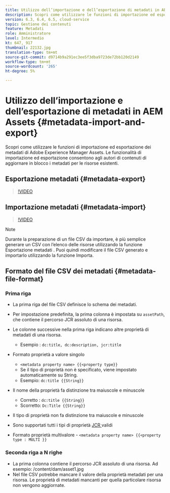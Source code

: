 ```yaml
---
title: Utilizzo dell’importazione e dell’esportazione di metadati in AEM Assets
description: Scopri come utilizzare le funzioni di importazione ed esportazione dei metadati di Adobe Experience Manager Assets. Le funzionalità di importazione ed esportazione consentono agli autori di contenuti di aggiornare in blocco i metadati per le risorse esistenti.
version: 6.3, 6.4, 6.5, cloud-service
topic: Gestione dei contenuti
feature: Metadati
role: Amministratore
level: Intermedio
kt: 647, 917
thumbnail: 22132.jpg
translation-type: tm+mt
source-git-commit: d9714b9a291ec3ee5f3dba9723de72bb120d2149
workflow-type: tm+mt
source-wordcount: '265'
ht-degree: 5%

---
```



# Utilizzo dell’importazione e dell’esportazione di metadati in AEM Assets {#metadata-import-and-export}

Scopri come utilizzare le funzioni di importazione ed esportazione dei metadati di Adobe Experience Manager Assets. Le funzionalità di importazione ed esportazione consentono agli autori di contenuti di aggiornare in blocco i metadati per le risorse esistenti.

## Esportazione metadati {#metadata-export}

>[!VIDEO](https://video.tv.adobe.com/v/22132/?quality=12&learn=on)

## Importazione metadati {#metadata-import}

>[!VIDEO](https://video.tv.adobe.com/v/21374/?quality=12&learn=on)

>[!NOTE]
>
> Durante la preparazione di un file CSV da importare, è più semplice generare un CSV con l’elenco delle risorse utilizzando la funzione Esportazione metadati . Puoi quindi modificare il file CSV generato e importarlo utilizzando la funzione Importa.

## Formato del file CSV dei metadati {#metadata-file-format}

### Prima riga

* La prima riga del file CSV definisce lo schema dei metadati.
* Per impostazione predefinita, la prima colonna è impostata su `assetPath`, che contiene il percorso JCR assoluto di una risorsa.

* Le colonne successive nella prima riga indicano altre proprietà di metadati di una risorsa.
   * Esempio : `dc:title, dc:description, jcr:title`

* Formato proprietà a valore singolo

   * `<metadata property name> {{<property type}}`
   * Se il tipo di proprietà non è specificato, viene impostato automaticamente su String.
   * Esempio: `dc:title {{String}}`

* Il nome della proprietà fa distinzione tra maiuscole e minuscole
   * Corretto : `dc:title {{String}}`
   * Scorretto: `Dc:Title {{String}}`

* Il tipo di proprietà non fa distinzione tra maiuscole e minuscole
* Sono supportati tutti i tipi di proprietà [JCR ](https://docs.adobe.com/docs/en/spec/jsr170/javadocs/jcr-2.0/javax/jcr/PropertyType.html) validi

* Formato proprietà multivalore - `<metadata property name> {{<property type : MULTI }}`

### Seconda riga a N righe

* La prima colonna contiene il percorso JCR assoluto di una risorsa. Ad esempio: /content/dam/asset1.jpg
* Nel file CSV potrebbe mancare il valore della proprietà metadati per una risorsa. Le proprietà di metadati mancanti per quella particolare risorsa non vengono aggiornate.

